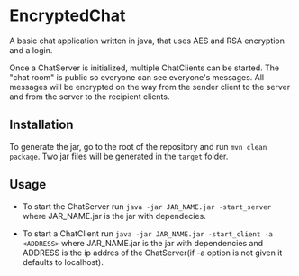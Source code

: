 # EncryptedChat
A basic chat application written in java, that uses AES and RSA encryption and a login.

Once a ChatServer is initialized, multiple ChatClients can be started. The "chat room" is public so everyone can see everyone's messages. All messages will be encrypted on the way from the sender client to the server and from the server to the recipient clients. 

## Installation
To generate the jar, go to the root of the repository and run `mvn clean package`. Two jar files will be generated in the `target` folder.

## Usage
* To start the ChatServer run `java -jar JAR_NAME.jar -start_server` where JAR_NAME.jar is the jar with dependecies.

* To start a ChatClient run `java -jar JAR_NAME.jar -start_client -a <ADDRESS>` where JAR_NAME.jar is the jar with dependencies and ADDRESS is the ip addres of the ChatServer(if -a option is not given it defaults to localhost).
